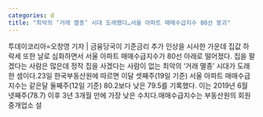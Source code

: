 ```yaml
---
categories: d
title: "최악의 ‘거래 멸종’ 시대 도래했다…서울 아파트 매매수급지수 80선 붕괴"
---
```

투데이코리아=오창영 기자 | 금융당국이 기준금리 추가 인상을 시사한 가운데 집값 하락세 또한 날로 심화하면서 서울 아파트 매매수급지수가 80선 아래로 떨어졌다. 집을 팔겠다는 사람은 많은데 정작 집을 사겠다는 사람이 없는 최악의 ‘거래 멸종’ 시대가 도래한 셈이다.23일 한국부동산원에 따르면 이달 셋째주(19일 기준) 서울 아파트 매매수급지수는 같은달 둘째주(12일 기준) 80.2보다 낮은 79.5를 기록했다. 이는 2019년 6월 넷째주(78.7) 이후 3년 3개월 만에 가장 낮은 수치다.매매수급지수는 부동산원의 회원 중개업소 설